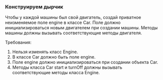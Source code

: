 
### Конструируем дырчик

Чтобы у каждой машины был свой двигатель, создай приватное неизменяемое поле engine в классе Car.
Поле должно инициализироваться новым двигателем при создании машины.
Методы машины должны вызывать соответствующие методы двигателя.


Требования:
1.	Нельзя изменять класс Engine.
2.	В классе Car должно быть поле engine.
3.	Поле engine должно инициализироваться при создании объекта Car.
4.	Методы класса Car start и turnOff должны вызывать соответствующие методы класса Engine.


